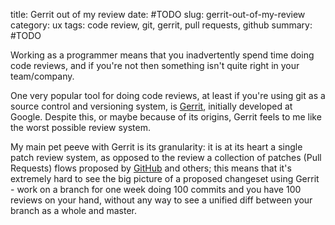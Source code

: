 title: Gerrit out of my review
date: #TODO
slug: gerrit-out-of-my-review
category: ux
tags: code review, git, gerrit, pull requests, github
summary: #TODO

Working as a programmer means that you inadvertently spend time doing code reviews, and if you're not then something isn't quite right in your team/company.

One very popular tool for doing code reviews, at least if you're using git as a source control and versioning system, is [Gerrit][1], initially developed at Google. Despite this, or maybe because of its origins, Gerrit feels to me like the worst possible review system.

My main pet peeve with Gerrit is its granularity: it is at its heart a single patch review system, as opposed to the review a collection of patches (Pull Requests) flows proposed by [GitHub][2] and others; this means that it's extremely hard to see the big picture of a proposed changeset using Gerrit - work on a branch for one week doing 100 commits and you have 100 reviews on your hand, without any way to see a unified diff between your branch as a whole and master.

[1]: https://code.google.com/p/gerrit/ "gerrit - Gerrit Code Review - Google Project Hosting"
[2]: https://help.github.com/articles/using-pull-requests/ "Using pull requests - User Documentation"
